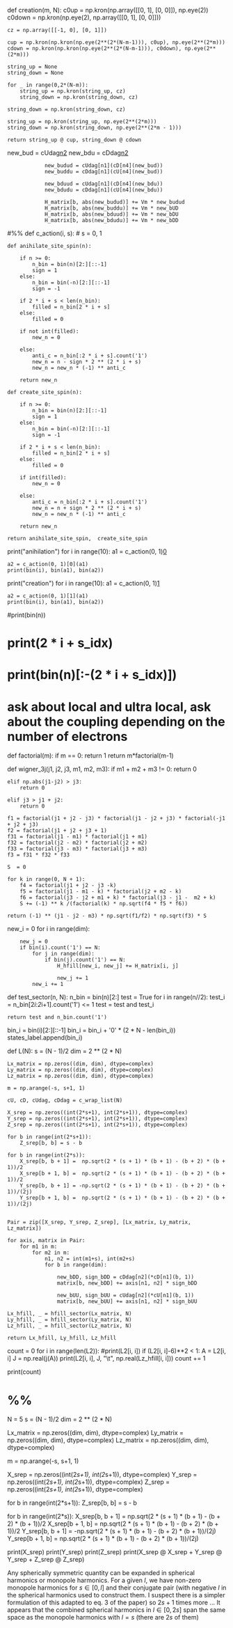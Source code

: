 def creation(m, N):
    c0up = np.kron(np.array([[0, 1], [0, 0]]), np.eye(2))
    c0down = np.kron(np.eye(2), np.array([[0, 1], [0, 0]]))

    cz = np.array([[-1, 0], [0, 1]])

    cup = np.kron(np.kron(np.eye(2**(2*(N-m-1))), c0up), np.eye(2**(2*m)))
    cdown = np.kron(np.kron(np.eye(2**(2*(N-m-1))), c0down), np.eye(2**(2*m)))

    string_up = None
    string_down = None

    for _ in range(0,2*(N-m)):
        string_up = np.kron(string_up, cz)
        string_down = np.kron(string_down, cz)

    string_down = np.kron(string_down, cz)

    string_up = np.kron(string_up, np.eye(2**(2*m)))
    string_down = np.kron(string_down, np.eye(2**(2*m - 1)))
    
    return string_up @ cup, string_down @ cdown

new_bud = cUdag[n2](cD[n3](b))
                new_bdu = cDdag[n2](cU[n3](b))

                new_budud = cUdag[n1](cD[n4](new_bud))
                new_buddu = cDdag[n1](cU[n4](new_bud))

                new_bduud = cUdag[n1](cD[n4](new_bdu))
                new_bdudu = cDdag[n1](cU[n4](new_bdu))

                H_matrix[b, abs(new_budud)] += Vm * new_budud
                H_matrix[b, abs(new_buddu)] += Vm * new_bUD
                H_matrix[b, abs(new_bduud)] += Vm * new_bDU
                H_matrix[b, abs(new_bdudu)] += Vm * new_bDD


#%%
def c_action(i, s):
    # s = 0, 1

    def anihilate_site_spin(n):

        if n >= 0:
            n_bin = bin(n)[2:][::-1]
            sign = 1
        else:
            n_bin = bin(-n)[2:][::-1]
            sign = -1

        if 2 * i + s < len(n_bin):
            filled = n_bin[2 * i + s]
        else: 
            filled = 0
        
        if not int(filled):
            new_n = 0 
        
        else:
            anti_c = n_bin[:2 * i + s].count('1')
            new_n = n - sign * 2 ** (2 * i + s)
            new_n = new_n * (-1) ** anti_c
        
        return new_n 
    
    def create_site_spin(n):

        if n >= 0:
            n_bin = bin(n)[2:][::-1]
            sign = 1
        else:
            n_bin = bin(-n)[2:][::-1]
            sign = -1

        if 2 * i + s < len(n_bin):
            filled = n_bin[2 * i + s]
        else: 
            filled = 0
        
        if int(filled):
            new_n = 0 
        
        else:
            anti_c = n_bin[:2 * i + s].count('1')
            new_n = n + sign * 2 ** (2 * i + s)
            new_n = new_n * (-1) ** anti_c
        
        return new_n
    
    return anihilate_site_spin,  create_site_spin

print("anihilation")
for i in range(10):
    a1 = c_action(0, 1)[0](i)

    a2 = c_action(0, 1)[0](a1)
    print(bin(i), bin(a1), bin(a2))

print("creation")
for i in range(10):
    a1 = c_action(0, 1)[1](i)

    a2 = c_action(0, 1)[1](a1)
    print(bin(i), bin(a1), bin(a2))

#print(bin(n))
# print(2 * i + s_idx)
# print(bin(n)[:-(2 * i + s_idx)])
# ask about local and ultra local, ask about the coupling depending on the number of electrons


def factorial(m):
    if m == 0:
        return 1
    return m*factorial(m-1)

def wigner_3j(j1, j2, j3, m1, m2, m3):
    if m1 + m2 + m3 != 0:
        return 0
    
    elif np.abs(j1-j2) > j3:
        return 0
    
    elif j3 > j1 + j2: 
        return 0
    
    f1 = factorial(j1 + j2 - j3) * factorial(j1 - j2 + j3) * factorial(-j1 + j2 + j3) 
    f2 = factorial(j1 + j2 + j3 + 1)
    f31 = factorial(j1 - m1) * factorial(j1 + m1)
    f32 = factorial(j2 - m2) * factorial(j2 + m2)
    f33 = factorial(j3 - m3) * factorial(j3 + m3)
    f3 = f31 * f32 * f33

    S  = 0

    for k in range(0, N + 1):
        f4 = factorial(j1 + j2 - j3 -k) 
        f5 = factorial(j1 - m1 - k) * factorial(j2 + m2 - k) 
        f6 = factorial(j3 - j2 + m1 + k) * factorial(j3 - j1 -  m2 + k)
        S += (-1) ** k /(factorial(k) * np.sqrt(f4 * f5 * f6))

    return (-1) ** (j1 - j2 - m3) * np.sqrt(f1/f2) * np.sqrt(f3) * S


 new_i = 0
    for i in range(dim):
        
        new_j = 0
        if bin(i).count('1') == N:
            for j in range(dim):
                if bin(j).count('1') == N:
                    H_hfill[new_i, new_j] += H_matrix[i, j]
                    
                    new_j += 1
            new_i += 1

def test_sector(n, N):
    n_bin = bin(n)[2:]
    test = True
    for i in range(n//2):
        test_i = n_bin[2*i:2*i+1].count('1') <= 1
        test = test and test_i
    
    return test and n_bin.count('1')


bin_i = bin(i)[2:][::-1] 
            bin_i = bin_i + '0' * (2 * N - len(bin_i))
            states_label.append(bin_i)


def L(N):
    s = (N - 1)/2
    dim = 2 ** (2 * N) 

    Lx_matrix = np.zeros((dim, dim), dtype=complex)
    Ly_matrix = np.zeros((dim, dim), dtype=complex)
    Lz_matrix = np.zeros((dim, dim), dtype=complex)

    m = np.arange(-s, s+1, 1)

    cU, cD, cUdag, cDdag = c_wrap_list(N)

    X_srep = np.zeros((int(2*s+1), int(2*s+1)), dtype=complex)
    Y_srep = np.zeros((int(2*s+1), int(2*s+1)), dtype=complex)
    Z_srep = np.zeros((int(2*s+1), int(2*s+1)), dtype=complex)

    for b in range(int(2*s+1)):
        Z_srep[b, b] = s - b

    for b in range(int(2*s)):
        X_srep[b, b + 1] =  np.sqrt(2 * (s + 1) * (b + 1) - (b + 2) * (b + 1))/2
        X_srep[b + 1, b] =  np.sqrt(2 * (s + 1) * (b + 1) - (b + 2) * (b + 1))/2
        Y_srep[b, b + 1] = -np.sqrt(2 * (s + 1) * (b + 1) - (b + 2) * (b + 1))/(2j)
        Y_srep[b + 1, b] =  np.sqrt(2 * (s + 1) * (b + 1) - (b + 2) * (b + 1))/(2j)


    Pair = zip([X_srep, Y_srep, Z_srep], [Lx_matrix, Ly_matrix, Lz_matrix])

    for axis, matrix in Pair:
        for m1 in m:
            for m2 in m:
                n1, n2 = int(m1+s), int(m2+s)
                for b in range(dim):

                    new_bDD, sign_bDD = cDdag[n2](*cD[n1](b, 1))
                    matrix[b, new_bDD] += axis[n1, n2] * sign_bDD

                    new_bUU, sign_bUU = cUdag[n2](*cU[n1](b, 1))
                    matrix[b, new_bUU] += axis[n1, n2] * sign_bUU

    Lx_hfill, _ = hfill_sector(Lx_matrix, N)
    Ly_hfill, _ = hfill_sector(Ly_matrix, N)
    Lz_hfill, _ = hfill_sector(Lz_matrix, N)

    return Lx_hfill, Ly_hfill, Lz_hfill


count = 0
for i in range(len(L2)):
    #print(L2[i, i])
    if (L2[i, i]-6)**2 < 1:
        A = L2[i, i]
        J = np.real(j(A))
        print(L2[i, i], J, "\t", np.real(Lz_hfill[i, i]))
        count += 1

print(count)


# %%
N = 5
s = (N - 1)/2
dim = 2 ** (2 * N) 

Lx_matrix = np.zeros((dim, dim), dtype=complex)
Ly_matrix = np.zeros((dim, dim), dtype=complex)
Lz_matrix = np.zeros((dim, dim), dtype=complex)

m = np.arange(-s, s+1, 1)

X_srep = np.zeros((int(2*s+1), int(2*s+1)), dtype=complex)
Y_srep = np.zeros((int(2*s+1), int(2*s+1)), dtype=complex)
Z_srep = np.zeros((int(2*s+1), int(2*s+1)), dtype=complex)

for b in range(int(2*s+1)):
    Z_srep[b, b] = s - b

for b in range(int(2*s)):
    X_srep[b, b + 1] =  np.sqrt(2 * (s + 1) * (b + 1) - (b + 2) * (b + 1))/2
    X_srep[b + 1, b] =  np.sqrt(2 * (s + 1) * (b + 1) - (b + 2) * (b + 1))/2
    Y_srep[b, b + 1] = -np.sqrt(2 * (s + 1) * (b + 1) - (b + 2) * (b + 1))/(2j)
    Y_srep[b + 1, b] =  np.sqrt(2 * (s + 1) * (b + 1) - (b + 2) * (b + 1))/(2j)

print(X_srep)
print(Y_srep)
print(Z_srep)
print(X_srep @ X_srep + Y_srep @ Y_srep + Z_srep @ Z_srep)


Any spherically symmetric quantity can be expanded in spherical harmonics or monopole harmonics. For a given $l$, we have non-zero monopole harmonics for $s \in [0, l]$ and their conjugate pair (with negative $l$ in the spherical harmonics used to construct them. I suspect there is a simpler formulation of this adapted to eq. 3 of the paper) so $2s + 1$ times more ... It appears that the combined spherical harmonics in $l\in [0, 2s]$ span the same space as the monopole harmonics with $l = s$ (there are $2s$ of them)  